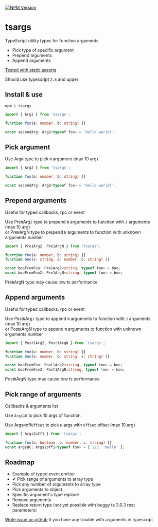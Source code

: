 [![NPM Version](https://badge.fury.io/js/tsargs.svg?style=flat)](https://www.npmjs.com/package/tsargs)

# tsargs

TypeScript utility types for function arguments

* Pick type of specific argument
* Prepend arguments
* Append arguments

[Tested with static asserts](/lib/test.ts)

Should use typescript `2.8` and upper

## Install & use

```
npm i tsargs
```

```ts
import { Arg2 } from 'tsargs';

function foo(a: number, b: string) {}

const secondArg: Arg2<typeof foo> = 'hello world!';
```

## Pick argument

Use Arg`N` type to pick `N` argument (max 10 arg)

```ts
import { Arg2 } from 'tsargs';

function foo(a: number, b: string) {}

const secondArg: Arg2<typeof foo> = 'hello world!';
```

## Prepend arguments

Useful for typed callbacks, rpc or event 

Use Pre`N`Arg`J` type to prepend `N` arguments to function with `J` arguments (max 10 arg)  
or Pre`N`ArgN type to prepend `N` arguments to function with unknown arguments number

```ts
import { Pre1Arg2, Pre1ArgN } from 'tsargs';

function foo(a: number, b: string) {}
function boo(x: string, a: number, b: string) {}

const booFromFoo: Pre1Arg2<string, typeof foo> = boo;
const booFromFoo2: Pre1ArgN<string, typeof foo> = boo;
```

Pre`N`ArgN type may cause low ts performance

## Append arguments

Useful for typed callbacks, rpc or event 

Use Post`N`Arg`J` type to append `N` arguments to function with `J` arguments (max 10 arg)  
or Post`N`ArgN type to append `N` arguments to function with unknown arguments number

```ts
import { Post1Arg2, Post1ArgN } from 'tsargs';

function foo(a: number, b: string) {}
function boo(a: number, b: string, x: string) {}

const booFromFoo: Post1Arg2<string, typeof foo> = boo;
const booFromFoo2: Post1ArgN<string, typeof foo> = boo;
```

Post`N`ArgN type may cause low ts performance

## Pick range of arguments

Callbacks & arguments list

Use `Args10` to pick 10 args of function  

Use Args`N`off`Offset` to pick `N` args with `Offset` offset (max 10 arg)

```ts
import { Args2off1 } from 'tsargs';

function foo(a: boolean, b: number, c: string) {}
const argsBC: Args2off1<typeof foo> = [ 123, 'Hello' ];
```

## Roadmap

* Example of typed event emitter
* ✔ Pick range of arguments to array type
* Pick any number of arguments to array type
* Pick arguments to object
* Specific argument's type replace
* Remove arguments
* Replace return type (not yet possible with buggy ts 3.0.3 rest parameters)

[Write issue on github](https://github.com/Morglod/tsargs/issues) if you have any trouble with arguments in typescript
